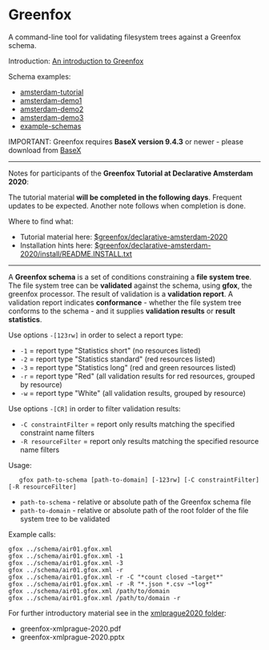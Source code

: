# Greenfox
A command-line tool for validating filesystem trees against a Greenfox schema.

Introduction: [An introduction to Greenfox](declarative-amsterdam-2020/an-troduction-to-greenfox)

Schema examples:

- [amsterdam-tutorial](declarative-amsterdam-2020/schema)
- [amsterdam-demo1](declarative-amsterdam-2020/demo-constraint)
- [amsterdam-demo2](declarative-amsterdam-2020/demo-link)
- [amsterdam-demo3](declarative-amsterdam-2020/demo-mediatype)
- [example-schemas](example-schemas)

IMPORTANT: Greenfox requires **BaseX version 9.4.3** or newer - please download from [BaseX](https://basex.org/download/)

----------
Notes for participants of the **Greenfox Tutorial at Declarative Amsterdam 2020**:

The tutorial material **will be completed in the following days**. Frequent updates to be expected. Another note follows when completion is done.

Where to find what:

- Tutorial material here: [$greenfox/declarative-amsterdam-2020](declarative-amsterdam-2020)
- Installation hints here: [$greenfox/declarative-amsterdam-2020/install/README.INSTALL.txt](https://raw.githubusercontent.com/hrennau/greenfox/master/declarative-amsterdam-2020/install/README.INSTALL.txt)
----------



A **Greenfox schema** is a set of conditions constraining a **file system tree**. 
The file system tree can be **validated** against the schema, using **gfox**, the greenfox processor. 
The result of validation is a **validation report**. A validation report indicates **conformance** - 
whether the file system tree conforms to the schema - and it supplies **validation results** or **result statistics**. 

Use options `-[123rw]` in order to select a report type:

- `-1` = report type "Statistics short" (no resources listed)
- `-2` = report type "Statistics standard" (red resources listed)
- `-3` = report type "Statistics long" (red and green resources listed)
- `-r` = report type "Red" (all validation results for red resources, grouped by resource) 
- `-w` = report type "White" (all validation results, grouped by resource)

Use options `-[CR]` in order to filter validation results:

- `-C constraintFilter` = report only results matching the specified constraint name filters
- `-R resourceFilter`   = report only results matching the specified resource name filters

Usage:

```
   gfox path-to-schema [path-to-domain] [-123rw] [-C constraintFilter] [-R resourceFilter]
```

- `path-to-schema` - relative or absolute path of the Greenfox schema file
- `path-to-domain` - relative or absolute path of the root folder of the file system tree to be validated

Example calls:
```
gfox ../schema/air01.gfox.xml
gfox ../schema/air01.gfox.xml -1
gfox ../schema/air01.gfox.xml -3
gfox ../schema/air01.gfox.xml -r
gfox ../schema/air01.gfox.xml -r -C "*count closed ~target*"
gfox ../schema/air01.gfox.xml -r -R "*.json *.csv ~*log*"
gfox ../schema/air01.gfox.xml /path/to/domain
gfox ../schema/air01.gfox.xml /path/to/domain -r
```

For further introductory material see in the [xmlprague2020 folder](document/xmlprague-2020):

- greenfox-xmlprague-2020.pdf
- greenfox-xmlprague-2020.pptx





